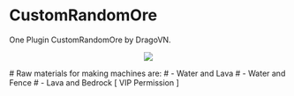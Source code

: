 # CustomRandomOre
One Plugin CustomRandomOre by DragoVN.
<p align="center">
  <img src="https://www.tynker.com/minecraft/api/block?id=578a8c1065e4f2ce648b4567&w=400&h=400&width=400&height=400&mode=contain&format=jpg&quality=75&cache=1m&v=1468697616"/>
</p>
# Raw materials for making machines are: 
#    - Water and Lava
#    - Water and Fence
#    - Lava and Bedrock [ VIP Permission ]
